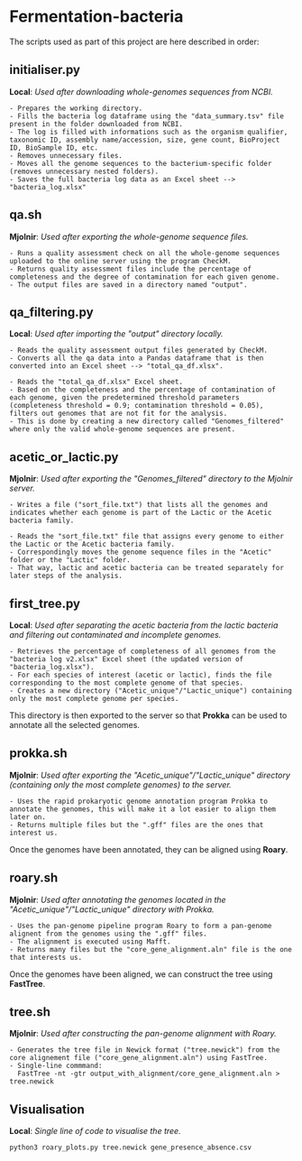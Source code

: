 # Fermentation-bacteria

The scripts used as part of this project are here described in order:

## initialiser.py
**Local**: *Used after downloading whole-genomes sequences from NCBI.*
 ~~~
- Prepares the working directory.
- Fills the bacteria log dataframe using the "data_summary.tsv" file present in the folder downloaded from NCBI.
- The log is filled with informations such as the organism qualifier, taxonomic ID, assembly name/accession, size, gene count, BioProject ID, BioSample ID, etc.
- Removes unnecessary files.
- Moves all the genome sequences to the bacterium-specific folder (removes unnecessary nested folders).
- Saves the full bacteria log data as an Excel sheet --> "bacteria_log.xlsx"
~~~


## qa.sh
**Mjolnir**: *Used after exporting the whole-genome sequence files.*
~~~
- Runs a quality assessment check on all the whole-genome sequences uploaded to the online server using the program CheckM.
- Returns quality assessment files include the percentage of completeness and the degree of contamination for each given genome.
- The output files are saved in a directory named "output".
~~~

## qa_filtering.py
**Local**: *Used after importing the "output" directory locally.*
~~~
- Reads the quality assessment output files generated by CheckM.
- Converts all the qa data into a Pandas dataframe that is then converted into an Excel sheet --> "total_qa_df.xlsx".

- Reads the "total_qa_df.xlsx" Excel sheet.
- Based on the completeness and the percentage of contamination of each genome, given the predetermined threshold parameters (completeness threshold = 0.9; contamination threshold = 0.05), filters out genomes that are not fit for the analysis. 
- This is done by creating a new directory called "Genomes_filtered" where only the valid whole-genome sequences are present.
~~~


## acetic_or_lactic.py
**Mjolnir**: *Used after exporting the "Genomes_filtered" directory to the Mjolnir server.*
~~~
- Writes a file ("sort_file.txt") that lists all the genomes and indicates whether each genome is part of the Lactic or the Acetic bacteria family.

- Reads the "sort_file.txt" file that assigns every genome to either the Lactic or the Acetic bacteria family.
- Correspondingly moves the genome sequence files in the "Acetic" folder or the "Lactic" folder. 
- That way, lactic and acetic bacteria can be treated separately for later steps of the analysis.
~~~


## first_tree.py
**Local**: *Used after separating the acetic bacteria from the lactic bacteria and filtering out contaminated and incomplete genomes.*
~~~
- Retrieves the percentage of completeness of all genomes from the "bacteria log v2.xlsx" Excel sheet (the updated version of "bacteria_log.xlsx").
- For each species of interest (acetic or lactic), finds the file corresponding to the most complete genome of that species.
- Creates a new directory ("Acetic_unique"/"Lactic_unique") containing only the most complete genome per species.
~~~

This directory is then exported to the server so that **Prokka** can be used to annotate all the selected genomes.

## prokka.sh
**Mjolnir**: *Used after exporting the "Acetic_unique"/"Lactic_unique" directory (containing only the most complete genomes) to the server.*
~~~
- Uses the rapid prokaryotic genome annotation program Prokka to annotate the genomes, this will make it a lot easier to align them later on.
- Returns multiple files but the ".gff" files are the ones that interest us.
~~~

Once the genomes have been annotated, they can be aligned using **Roary**.

## roary.sh
**Mjolnir**: *Used after annotating the genomes located in the "Acetic_unique"/"Lactic_unique" directory with Prokka.*
~~~
- Uses the pan-genome pipeline program Roary to form a pan-genome alignent from the genomes using the ".gff" files.
- The alignment is executed using Mafft.
- Returns many files but the "core_gene_alignment.aln" file is the one that interests us.
~~~

Once the genomes have been aligned, we can construct the tree using **FastTree**.


## tree.sh
**Mjolnir**: *Used after constructing the pan-genome alignment with Roary.*
~~~
- Generates the tree file in Newick format ("tree.newick") from the core alignement file ("core_gene_alignment.aln") using FastTree.
- Single-line commmand: 
  FastTree -nt -gtr output_with_alignment/core_gene_alignment.aln > tree.newick
~~~

## Visualisation
**Local**: *Single line of code to visualise the tree.*
~~~
python3 roary_plots.py tree.newick gene_presence_absence.csv
~~~
